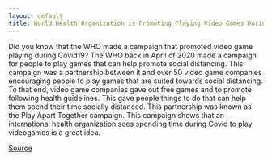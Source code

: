 ```yaml
---
layout: default
title: World Health Organization is Promoting Playing Video Games During Covid19
---
```


Did you know that the WHO made a campaign that promoted video game playing during Covid19? The WHO back in April of 2020 made a campaign for people to play games that can help promote social distancing. This campaign was a partnership between it and over 50 video game companies encouraging people to play games that are suited towards social distancing. To that end, video game companies gave out free games and to promote following health guidelines. This gave people things to do that can help them spend their time socially distanced. This partnership was known as the Play Apart Together campaign. This campaign shows that an international health organization sees spending time during Covid to play videogames is a great idea.

[Source](https://www.digitaltrends.com/gaming/play-apart-together-covid-19-gaming/)

